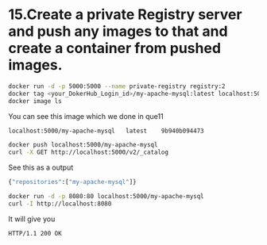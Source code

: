 # 15.Create a private Registry server and push any images to that and create a container from pushed images.

```sh
docker run -d -p 5000:5000 --name private-registry registry:2
docker tag <your_DokerHub_Login_id>/my-apache-mysql:latest localhost:5000/my-apache-mysql
docker image ls
```
You can see this image which we done in que11
```sh
localhost:5000/my-apache-mysql   latest    9b940b094473
```
```sh
docker push localhost:5000/my-apache-mysql
curl -X GET http://localhost:5000/v2/_catalog
```
See this as a output
```sh
{"repositories":["my-apache-mysql"]}
```
```sh
docker run -d -p 8080:80 localhost:5000/my-apache-mysql
curl -I http://localhost:8080
```
It will give you
```plaintext
HTTP/1.1 200 OK
```
